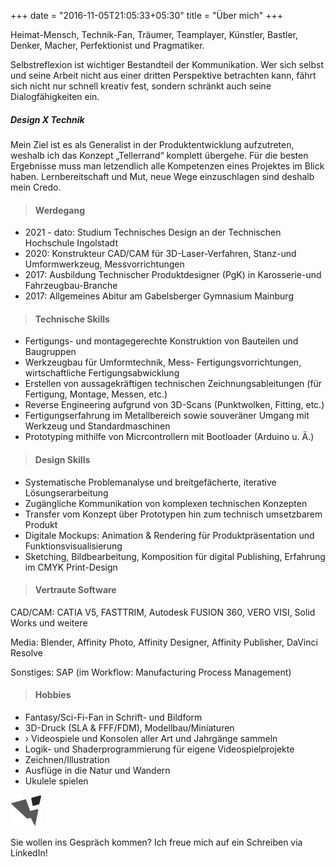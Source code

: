 +++
date = "2016-11-05T21:05:33+05:30"
title = "Über mich" 
+++

Heimat-Mensch, Technik-Fan, Träumer, Teamplayer, Künstler, Bastler,	Denker, Macher, Perfektionist und Pragmatiker.





Selbstreflexion ist wichtiger Bestandteil der Kommunikation. Wer sich selbst und seine Arbeit nicht aus einer dritten Perspektive betrachten kann, fährt sich nicht nur schnell kreativ fest, sondern schränkt auch seine Dialogfähigkeiten ein.	


##### Design X Technik	
Mein Ziel ist es als Generalist in der Produktentwicklung aufzutreten, weshalb ich das Konzept „Tellerrand“ komplett übergehe. Für die besten Ergebnisse muss man letzendlich alle Kompetenzen eines Projektes im Blick haben.
Lernbereitschaft und Mut, neue Wege einzuschlagen sind deshalb mein Credo.





>#### Werdegang

* 2021 - dato: Studium Technisches Design an der Technischen Hochschule Ingolstadt
* 2020: Konstrukteur CAD/CAM für 3D-Laser-Verfahren, Stanz-und Umformwerkzeug, Messvorrichtungen
* 2017: Ausbildung Technischer Produktdesigner (PgK) in Karosserie-und Fahrzeugbau-Branche
* 2017: Allgemeines Abitur am Gabelsberger Gymnasium Mainburg

>#### Technische Skills

* Fertigungs- und montagegerechte Konstruktion von Bauteilen und Baugruppen
* Werkzeugbau für Umformtechnik, Mess- Fertigungsvorrichtungen, wirtschaftliche Fertigungsabwicklung
* Erstellen von aussagekräftigen technischen Zeichnungsableitungen (für Fertigung, Montage, Messen, etc.)
* Reverse Engineering aufgrund von 3D-Scans (Punktwolken, Fitting, etc.)
* Fertigungserfahrung im Metallbereich sowie souveräner Umgang mit Werkzeug und Standardmaschinen
* Prototyping mithilfe von Micrcontrollern mit Bootloader (Arduino u. Ä.)

>#### Design Skills

* Systematische Problemanalyse und breitgefächerte, iterative Lösungserarbeitung
* Zugängliche Kommunikation von komplexen technischen Konzepten
* Transfer vom Konzept über Prototypen hin zum technisch umsetzbarem Produkt
* Digitale Mockups: Animation & Rendering für Produktpräsentation und Funktionsvisualisierung
* Sketching, Bildbearbeitung, Komposition für digital Publishing, Erfahrung im CMYK Print-Design


>#### Vertraute Software
CAD/CAM: CATIA V5, FASTTRIM, Autodesk FUSION 360, VERO VISI, Solid Works und weitere

Media: Blender, Affinity Photo, Affinity Designer, Affinity Publisher, DaVinci Resolve

Sonstiges:  SAP (im Workflow: Manufacturing Process Management)



>#### Hobbies
* Fantasy/Sci-Fi-Fan in Schrift- und Bildform
* 3D-Druck (SLA & FFF/FDM), Modellbau/Miniaturen
* ›	Videospiele und Konsolen aller Art und Jahrgänge sammeln
* Logik- und Shaderprogrammierung für eigene Videospielprojekte
* Zeichnen/Illustration
* Ausflüge in die Natur und Wandern
* Ukulele spielen

![image_0][2]

Sie wollen ins Gespräch kommen? Ich freue mich auf ein Schreiben via LinkedIn!

[2]: /img/icon_small.png
